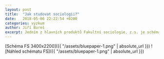 ```yaml
---
layout: post
title:  "Jak studovat sociologii?"
date:   2018-05-06 22:22:54 +0200
categories: výzkum
author: Jiří Bureš
excerpt: Jedním z hlavních produktů Fakultní sociologie, z.s. je schéma "Jak studovat sociologii" (nyní ve verzi 1.0), které nabízí tipy a rady, jak uspět ve studiu, ale zároveň vysvětluje, jak různé činnosti FS souvisí s usnadněním vlastního studia. Patří k první sociologické reflexi, že "studium sociologie" není jen příjmem vědění, ale probíhá v určitém prostředí a skládá se z určitých praktických činností, probíhá v současné společnosti a instituci masové univerzity. Proto je naším úsilím nabídnout sociologickou mapu studia sociologie, která vychází z našich pozorování a nabízí možnosti, které nemusí být zvláště na začátku studia zřejmé. 
---
```


[Schéma FS 3400x2200]({{ "/assets/bluepaper-1.png" | absolute_url }})
![Náhled schématu FS]({{ "/assets/bluepaper-1.png" | absolute_url }})

